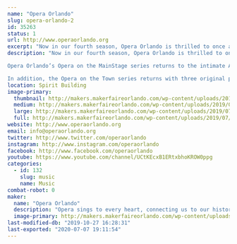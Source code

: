 ```yaml
---
name: "Opera Orlando"
slug: opera-orlando-2
id: 35263
status: 1
url: http://www.operaorlando.org
excerpt: "Now in our fourth season, Opera Orlando is thrilled to once again partner with Maker Faire Orlando for a weekend of making music.  Join us Saturday and Sunday for performances featuring our extraordinarily talented local artists and youth company."
description: "Now in our fourth season, Opera Orlando is thrilled to once again partner with Maker Faire Orlando for a weekend of making music.  Join us in the Dark Side Saturday and Sunday for performances featuring our extraordinarily talented local artists and youth company as we bring you opera favorites and a preview of our upcoming season.

Opera Orlando’s Opera on the MainStage series returns to the intimate Alexis &amp; Jim Pugh Theater for their 2019–20 season. Enjoy three original productions featuring outstanding voices, stunning visuals, and musicians from the Orlando Philharmonic Orchestra. It is a season of laughter and heart with The Marriage of Figaro in November, the Florida premiere of All is Calm in December, and The Daughter of the Regiment in March. 

In addition, the Opera on the Town series returns with three original productions throughout the City Beautiful and beyond.  This season brings adventure, activism, and generosity with Amahl and the Night Visitors in December, The Girl of the Golden West in February, and The Very Last Green Thing in May."
location: Spirit Building
image-primary:
  thumbnail: http://makers.makerfaireorlando.com/wp-content/uploads/2019/07/2019-20-SEASON_Facebook-Cover-Photo-05-150x150.jpg
  medium: http://makers.makerfaireorlando.com/wp-content/uploads/2019/07/2019-20-SEASON_Facebook-Cover-Photo-05-300x167.jpg
  large: http://makers.makerfaireorlando.com/wp-content/uploads/2019/07/2019-20-SEASON_Facebook-Cover-Photo-05-1024x571.jpg
  full: http://makers.makerfaireorlando.com/wp-content/uploads/2019/07/2019-20-SEASON_Facebook-Cover-Photo-05.jpg
website: http://www.operaorlando.org
email: info@operaorlando.org
twitter: http://www.twitter.com/operaorlando
instagram: http://www.instagram.com/operaorlando
facebook: http://www.facebook.com/operaorlando
youtube: https://www.youtube.com/channel/UCtKEcxB1ERtxbhoKROW0ppg
categories:
  - id: 132
    slug: music
    name: Music
combat-robot: 0
maker:
  name: "Opera Orlando"
  description: "Opera sings to every heart, connecting us to our history, to our humanity, and to our community. It is Opera Orlando’s privilege and responsibility to carry on opera’s legacy by sharing emotionally compelling and unique stories. We strive to introduce audiences new and old to the beauty and splendor of the greatest of all art forms."
  image-primary: http://makers.makerfaireorlando.com/wp-content/uploads/2018/08/09CABE7C-49FA-4258-8651-5AFEBA1031DD.jpeg
last-modified-db: "2019-10-27 16:28:31"
last-exported: "2020-07-07 19:11:54"
---
```

